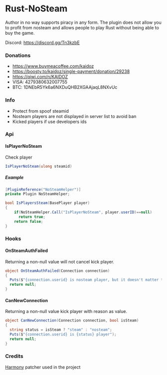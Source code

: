 # Rust-NoSteam
Author in no way supports piracy in any form. The plugin does not allow you to profit from nosteam and allows people to play Rust without being able to buy the game.

Discord: https://discord.gg/Tn3kzbE

### Donations
- https://www.buymeacoffee.com/kaidoz
- https://boosty.to/kaidoz/single-payment/donation/29238
- https://qiwi.com/n/KAIDOZ
- VISA: 4279380632007755
- BTC: 1DNEbR5Yk6a6NXDuQHB2XGAAjaqL8NXvUc

### Info
- Protect from spoof steamid
- Nosteam players are not displayed in server list to avoid ban
- Kicked players if use developers ids

### Api
#### IsPlayerNoSteam
Check player
```C#
IsPlayerNoSteam(ulong steamid)
```
##### Example 
```C#
[PluginReference("NoSteamHelper")] 
private Plugin NoSteamHelper;

bool IsPlayersSteam(BasePlayer player)
{
    if(NoSteamHelper.Call("IsPlayerNoSteam", player.userID)==null)
      return true;
    return false;
}
```

### Hooks
#### OnSteamAuthFailed
Returning a non-null value will not cancel kick player.
```C#
object OnSteamAuthFailed(Connection connection)
{
  Puts($"{connection.userid} is nosteam player, but it doesn't matter to us c:");
  return null;
}
```

#### CanNewConnection
Returning a non-null value kick player with reason as value.
```C#
object CanNewConnection(Connection connection, bool isSteam)
{
  string status = isSteam ? "steam" : "nosteam";
  Puts($"{connection.userid} is {status} player");
  return null;
}
```

### Credits

[Harmony](https://github.com/pardeike/Harmony) patcher used in the project
